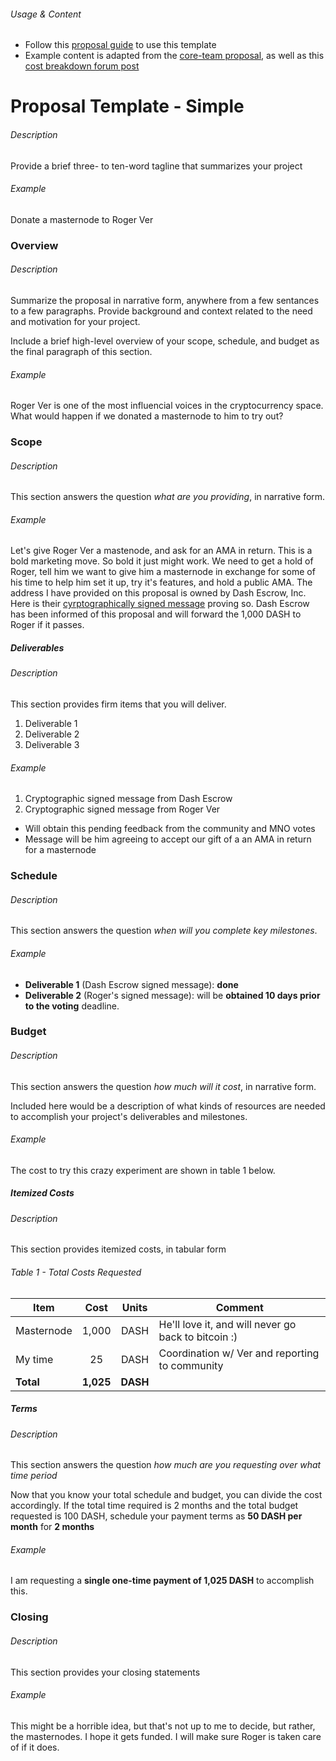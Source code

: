 ###### Usage & Content
* Follow this [proposal guide](https://github.com/dashcommunity/guides/blob/master/create_proposal_from_template.md) to use this template
* Example content is adapted from the [core-team proposal](https://www.dashcentral.org/p/core-team), as well as this [cost breakdown forum post](https://www.dash.org/forum/threads/core-proposal-split-proposal.9188/) 

# Proposal Template - Simple

###### Description
Provide a brief three- to ten-word tagline that summarizes your project 

###### Example
Donate a masternode to Roger Ver

### Overview

###### Description
Summarize the proposal in narrative form, anywhere from a few sentances to a few paragraphs.  Provide background and context related to the need and motivation for your project.  

Include a brief high-level overview of your scope, schedule, and budget as the final paragraph of this section.

###### Example
Roger Ver is one of the most influencial voices in the cryptocurrency space.  What would happen if we donated a masternode to him to try out?

### Scope

###### Description
This section answers the question *what are you providing*, in narrative form.

###### Example
Let's give Roger Ver a mastenode, and ask for an AMA in return.  This is a bold marketing move.  So bold it just might work.  We need to get a hold of Roger, tell him we want to give him a masternode in exchange for some of his time to help him set it up, try it's features, and hold a public AMA.  The address I have provided on this proposal is owned by Dash Escrow, Inc.  Here is their [cyrptographically signed message](dummylink) proving so.  Dash Escrow has been informed of this proposal and will forward the 1,000 DASH to Roger if it passes. 

##### Deliverables

###### Description
This section provides firm items that you will deliver.

1. Deliverable 1
2. Deliverable 2
3. Deliverable 3

###### Example

1. Cryptographic signed message from Dash Escrow 
2. Cryptographic signed message from Roger Ver
  * Will obtain this pending feedback from the community and MNO votes
  * Message will be him agreeing to accept our gift of a an AMA in return for a masternode

### Schedule

###### Description
This section answers the question *when will you complete key milestones*.  

###### Example

* **Deliverable 1** (Dash Escrow signed message):  **done**
* **Deliverable 2** (Roger's signed message): will be **obtained 10 days prior to the voting** deadline. 

### Budget

###### Description
This section answers the question *how much will it cost*, in narrative form.  

Included here would be a description of what kinds of resources are needed to accomplish your project's deliverables and milestones.  

###### Example

The cost to try this crazy experiment are shown in table 1 below.

##### Itemized Costs

###### Description
This section provides itemized costs, in tabular form

###### Table 1 - Total Costs Requested
|   Item        |    Cost   |   Units  |                       Comment                        |
|---------------|:---------:|:--------:|------------------------------------------------------|
| Masternode    |   1,000   |    DASH  | He'll love it, and will never go back to bitcoin :)  |
| My time       |      25   |    DASH  | Coordination w/ Ver and reporting to community       |
| **Total**     | **1,025** | **DASH** |                                                      |

##### Terms

###### Description
This section answers the question *how much are you requesting over what time period*

Now that you know your total schedule and budget, you can divide the cost accordingly.  If the total time required is 2 months and the total budget requested is 100 DASH, schedule your payment terms as **50 DASH per month** for **2 months**

###### Example
I am requesting a **single one-time payment of 1,025 DASH**  to accomplish this. 

### Closing

###### Description
This section provides your closing statements

###### Example
This might be a horrible idea, but that's not up to me to decide, but rather, the masternodes.  I hope it gets funded.  I will make sure Roger is taken care of if it does.
